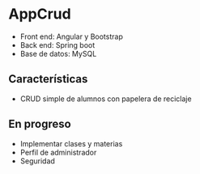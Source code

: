 # AppCrud
- Front end: Angular y Bootstrap
- Back end: Spring boot
- Base de datos: MySQL

## Características
- CRUD simple de alumnos con papelera de reciclaje

## En progreso
- Implementar clases y materias 
- Perfil de administrador
- Seguridad

